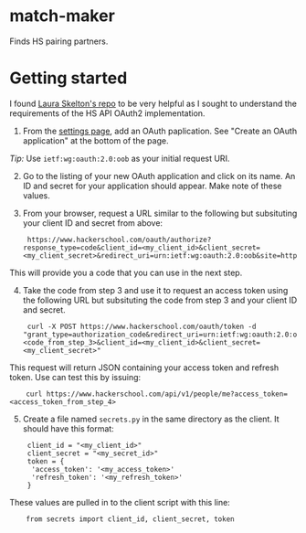 match-maker
===========

Finds HS pairing partners.

# Getting started

I found [Laura Skelton's repo](https://github.com/lauraskelton/secrethandshake) to be very helpful as I sought to understand the requirements of the HS API OAuth2 implementation.

1. From the [settings page](https://www.hackerschool.com/settings), add an OAuth paplication. See "Create an OAuth application" at the bottom of the page.

*Tip:* Use `ietf:wg:oauth:2.0:oob` as your initial request URI.

2. Go to the listing of your new OAuth application and click on its name. An ID and secret for your application should appear. Make note of these values.

3. From your browser, request a URL similar to the following but subsituting your client ID and secret from above:

		https://www.hackerschool.com/oauth/authorize?response_type=code&client_id=<my_client_id>&client_secret=<my_client_secret>&redirect_uri=urn:ietf:wg:oauth:2.0:oob&site=https://www.hackerschool.com

This will provide you a code that you can use in the next step.

4. Take the code from step 3 and use it to request an access token using the following URL but subsituting the code from step 3 and your client ID and secret.

		curl -X POST https://www.hackerschool.com/oauth/token -d "grant_type=authorization_code&redirect_uri=urn:ietf:wg:oauth:2.0:oob&code=<code_from_step_3>&client_id=<my_client_id>&client_secret=<my_client_secret>"

This request will return JSON containing your access token and refresh token. Use can test this by issuing:

		curl https://www.hackerschool.com/api/v1/people/me?access_token=<access_token_from_step_4>

5. Create a file named `secrets.py` in the same directory as the client. It should have this format:

		client_id = "<my_client_id>"
		client_secret = "<my_secret_id>"
		token = {
		 'access_token': '<my_access_token>'
		 'refresh_token': '<my_refresh_token>'
		}

These values are pulled in to the client script with this line:

		from secrets import client_id, client_secret, token

